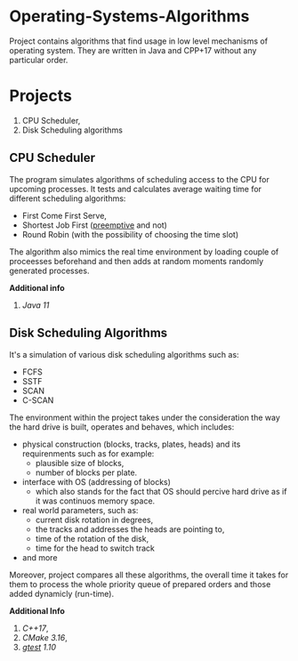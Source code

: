 # Operating-Systems-Algorithms
Project contains algorithms that find usage in low level mechanisms of operating system.
They are written in Java and CPP+17 without any particular order.

# Projects
1. CPU Scheduler,
2. Disk Scheduling algorithms

## CPU Scheduler

The program simulates algorithms of scheduling access to the CPU for upcoming processes.
It tests and calculates average waiting time for different scheduling algorithms:
* First Come First Serve,
* Shortest Job First ([preemptive](https://en.wikipedia.org/wiki/Preemption_(computing)) and not)
* Round Robin (with the possibility of choosing the time slot)

The algorithm also mimics the real time environment by loading couple of proceesses beforehand and then adds at random moments randomly generated processes.

**Additional info**
1. *Java 11*


## Disk Scheduling Algorithms

It's a simulation of various disk scheduling algorithms such as:
* FCFS
* SSTF
* SCAN
* C-SCAN

The environment within the project takes under the consideration the way the hard drive is built, operates and behaves, which includes:
* physical construction (blocks, tracks, plates, heads) and its requirenments such as for example:
	* plausible size of blocks,
	* number of blocks per plate.
* interface with OS (addressing of blocks)
	* which also stands for the fact that OS should percive hard drive as if it was continuos memory space.
* real world parameters, such as:
	* current disk rotation in degrees,
	* the tracks and addresses the heads are pointing to,
	*  time of the rotation of the disk,
	*  time for the head to switch track
* and more

Moreover, project compares all these algorithms, the overall time it takes for them to process the whole priority queue of prepared orders and those added dynamicly (run-time).

**Additional Info** 
1. *C++17*,
2. *CMake 3.16*,
3. *[gtest](https://github.com/google/googletest) 1.10*
